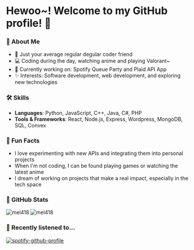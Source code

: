 # Hewoo~! Welcome to my GitHub profile! 💖

### 🌸 About Me
- 🐾 Just your average regular degular coder friend
- 💻 Coding during the day, watching anime and playing Valorant~
- 🎀 Currently working on: Spotify Queue Party and Plaid API App
- ✨ Interests: Software development, web development, and exploring new technologies

### 🛠 Skills
- **Languages**: Python, JavaScript, C++, Java, C#, PHP
- **Tools & Frameworks**: React, Node.js, Express, Wordpress, MongoDB, SQL, Convex

### 💖 Fun Facts
<!-- - Favorite Anime: , *Your Name*, *Demon Slayer* -->
- I love experimenting with new APIs and integrating them into personal projects
- When I'm not coding, I can be found playing games or watching the latest anime
- I dream of working on projects that make a real impact, especially in the tech space

### 🌈 GitHub Stats
<p>&nbsp;<a href="https://github.com/mel418?tab=repositories" target="blank"><img align="left" alt="mel418" src="https://github-readme-stats.vercel.app/api?username=mel418&show_icons=true&layout=compact&theme=dark&hide_border=true&bg_color=22272E00" /></a>
<a href="https://github.com/mel418?tab=repositories" target="blank"><img align="left" alt="mel418" src="https://github-readme-stats.vercel.app/api/top-langs/?username=mel418&layout=compact&langs_count=10&theme=dark&hide_border=true&bg_color=22272E00" /></a>
</p>

### 🎵 Recently listened to...
[![spotify-github-profile](https://spotify-github-profile.kittinanx.com/api/view?uid=mel.oh.dee&cover_image=true&theme=default&show_offline=false&background_color=121212&interchange=true&bar_color=53b14f&bar_color_cover=false)](https://spotify-github-profile.kittinanx.com/api/view?uid=mel.oh.dee&redirect=true)
